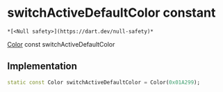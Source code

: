 


# switchActiveDefaultColor constant




    *[<Null safety>](https://dart.dev/null-safety)*


[Color](https://api.flutter.dev/flutter/dart-ui/Color-class.html) const switchActiveDefaultColor
  







## Implementation

```dart
static const Color switchActiveDefaultColor = Color(0x01A299);


```








